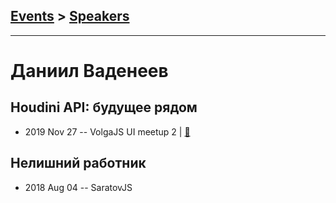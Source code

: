 ## [Events](../README.md) > [Speakers](../speakers.md)
---

# Даниил Ваденеев

## Houdini API: будущее рядом
- 2019 Nov 27 -- VolgaJS UI meetup 2  | [:notebook:](https://vk.com/doc57668752_526052656?hash=ff8cca0ba94b4a66cd&dl=e132527e82c7d785b2)  
## Нелишний работник
- 2018 Aug 04 -- SaratovJS    
